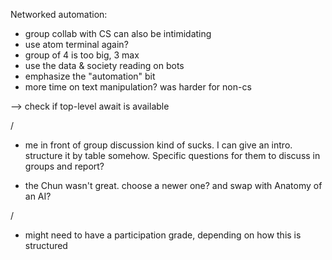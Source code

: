 Networked automation:
- group collab with CS can also be intimidating
- use atom terminal again?
- group of 4 is too big, 3 max
- use the data & society reading on bots
- emphasize the "automation" bit
- more time on text manipulation? was harder for non-cs

--> check if top-level await is available

/

- me in front of group discussion kind of sucks. I can give an intro. structure it by table somehow. Specific questions for them to discuss in groups and report?

- the Chun wasn't great. choose a newer one? and swap with Anatomy of an AI?

/
- might need to have a participation grade, depending on how this is structured
